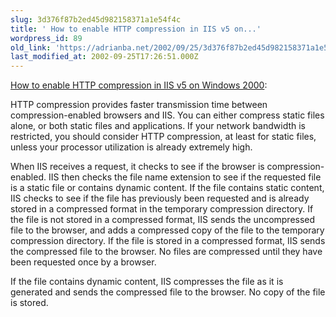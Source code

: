 ```yaml
---
slug: 3d376f87b2ed45d982158371a1e54f4c
title: ' How to enable HTTP compression in IIS v5 on...'
wordpress_id: 89
old_link: 'https://adrianba.net/2002/09/25/3d376f87b2ed45d982158371a1e54f4c/'
last_modified_at: 2002-09-25T17:26:51.000Z
---
```


[
How to enable HTTP compression in IIS v5 on Windows 2000](http://www.microsoft.com/windows2000/en/server/iis/htm/core/iihttpc.htm):

HTTP compression provides faster transmission time between
compression-enabled browsers and IIS. You can either compress
static files alone, or both static files and applications. If your
network bandwidth is restricted, you should consider HTTP
compression, at least for static files, unless your processor
utilization is already extremely high.

When IIS receives a request, it checks to see if the browser is
compression-enabled. IIS then checks the file name extension to see
if the requested file is a static file or contains dynamic content.
If the file contains static content, IIS checks to see if the file
has previously been requested and is already stored in a compressed
format in the temporary compression directory. If the file is not
stored in a compressed format, IIS sends the uncompressed file to
the browser, and adds a compressed copy of the file to the
temporary compression directory. If the file is stored in a
compressed format, IIS sends the compressed file to the browser. No
files are compressed until they have been requested once by a
browser.

If the file contains dynamic content, IIS compresses the file as
it is generated and sends the compressed file to the browser. No
copy of the file is stored.
